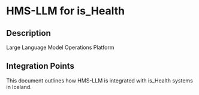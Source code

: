 # HMS-LLM for is_Health

## Description

Large Language Model Operations Platform

## Integration Points

This document outlines how HMS-LLM is integrated with is_Health systems in Iceland.
